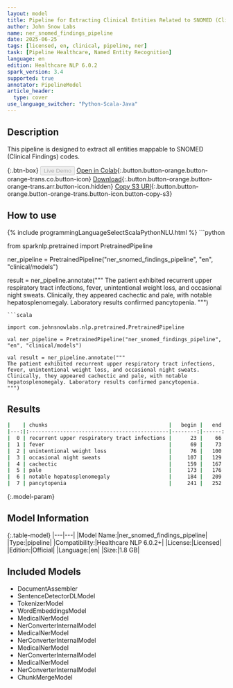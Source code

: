 ```yaml
---
layout: model
title: Pipeline for Extracting Clinical Entities Related to SNOMED (Clinical Findings) Codes
author: John Snow Labs
name: ner_snomed_findings_pipeline
date: 2025-06-25
tags: [licensed, en, clinical, pipeline, ner]
task: [Pipeline Healthcare, Named Entity Recognition]
language: en
edition: Healthcare NLP 6.0.2
spark_version: 3.4
supported: true
annotator: PipelineModel
article_header:
  type: cover
use_language_switcher: "Python-Scala-Java"
---
```


## Description

This pipeline is designed to extract all entities mappable to SNOMED (Clinical Findings) codes.

{:.btn-box}
<button class="button button-orange" disabled>Live Demo</button>
[Open in Colab](https://colab.research.google.com/github/JohnSnowLabs/spark-nlp-workshop/blob/master/healthcare-nlp/07.0.Pretrained_Clinical_Pipelines.ipynb){:.button.button-orange.button-orange-trans.co.button-icon}
[Download](https://s3.amazonaws.com/auxdata.johnsnowlabs.com/clinical/models/ner_snomed_findings_pipeline_en_6.0.2_3.4_1750880775412.zip){:.button.button-orange.button-orange-trans.arr.button-icon.hidden}
[Copy S3 URI](s3://auxdata.johnsnowlabs.com/clinical/models/ner_snomed_findings_pipeline_en_6.0.2_3.4_1750880775412.zip){:.button.button-orange.button-orange-trans.button-icon.button-copy-s3}

## How to use



<div class="tabs-box" markdown="1">
{% include programmingLanguageSelectScalaPythonNLU.html %}
```python

from sparknlp.pretrained import PretrainedPipeline

ner_pipeline = PretrainedPipeline("ner_snomed_findings_pipeline", "en", "clinical/models")

result = ner_pipeline.annotate("""
The patient exhibited recurrent upper respiratory tract infections, fever, unintentional weight loss, and occasional night sweats. 
Clinically, they appeared cachectic and pale, with notable hepatosplenomegaly. Laboratory results confirmed pancytopenia.
""")

```
```scala

import com.johnsnowlabs.nlp.pretrained.PretrainedPipeline

val ner_pipeline = PretrainedPipeline("ner_snomed_findings_pipeline", "en", "clinical/models")

val result = ner_pipeline.annotate("""
The patient exhibited recurrent upper respiratory tract infections, fever, unintentional weight loss, and occasional night sweats. 
Clinically, they appeared cachectic and pale, with notable hepatosplenomegaly. Laboratory results confirmed pancytopenia.
""")

```
</div>

## Results

```bash
|    | chunks                                       |   begin |   end | entities   |
|---:|:---------------------------------------------|--------:|------:|:-----------|
|  0 | recurrent upper respiratory tract infections |      23 |    66 | PROBLEM    |
|  1 | fever                                        |      69 |    73 | PROBLEM    |
|  2 | unintentional weight loss                    |      76 |   100 | PROBLEM    |
|  3 | occasional night sweats                      |     107 |   129 | PROBLEM    |
|  4 | cachectic                                    |     159 |   167 | PROBLEM    |
|  5 | pale                                         |     173 |   176 | PROBLEM    |
|  6 | notable hepatosplenomegaly                   |     184 |   209 | PROBLEM    |
|  7 | pancytopenia                                 |     241 |   252 | PROBLEM    |
```

{:.model-param}
## Model Information

{:.table-model}
|---|---|
|Model Name:|ner_snomed_findings_pipeline|
|Type:|pipeline|
|Compatibility:|Healthcare NLP 6.0.2+|
|License:|Licensed|
|Edition:|Official|
|Language:|en|
|Size:|1.8 GB|

## Included Models

- DocumentAssembler
- SentenceDetectorDLModel
- TokenizerModel
- WordEmbeddingsModel
- MedicalNerModel
- NerConverterInternalModel
- MedicalNerModel
- NerConverterInternalModel
- MedicalNerModel
- NerConverterInternalModel
- MedicalNerModel
- NerConverterInternalModel
- ChunkMergeModel